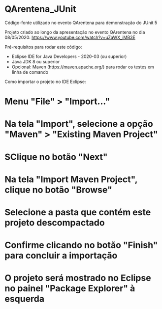 # QArentena_JUnit
Código-fonte utilizado no evento QArentena para demonstração do JUnit 5

Projeto criado ao longo da apresentação no evento QArentena no dia 08/05/2020: 
https://www.youtube.com/watch?v=uZaWX_iMB3E

Pré-requisitos para rodar este código:
* Eclipse IDE for Java Developers - 2020-03 (ou superior)
* Java JDK 8 ou superior
* Opcional: Maven (https://maven.apache.org/) para rodar os testes em linha de comando

Como importar o projeto no IDE Eclipse:
# Menu "File" > "Import..."
# Na tela "Import", selecione a opção "Maven" > "Existing Maven Project"
# SClique no botão "Next"
# Na tela "Import Maven Project", clique no botão "Browse"
# Selecione a pasta que contém este projeto descompactado
# Confirme clicando no botão "Finish" para concluir a importação
# O projeto será mostrado no Eclipse no painel "Package Explorer" à esquerda
